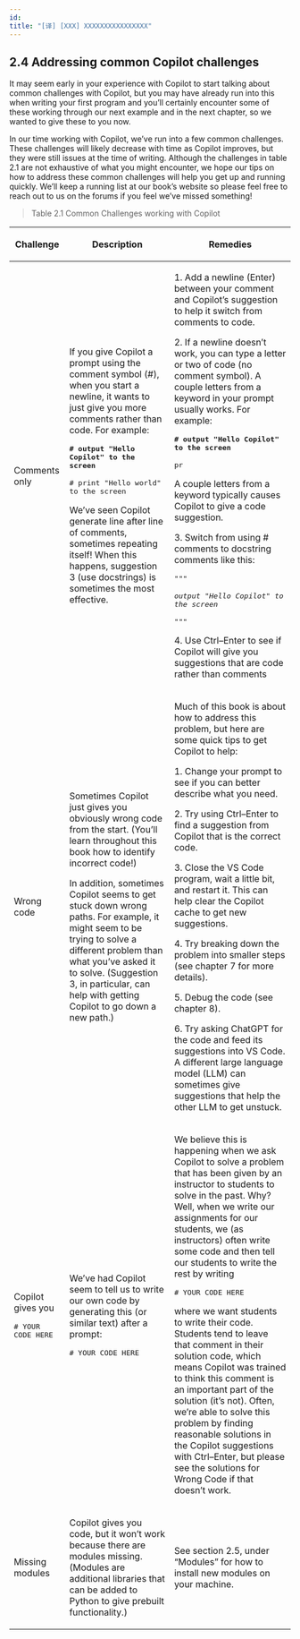 ```yaml
---
id: 
title: "[译] [XXX] XXXXXXXXXXXXXXXX"
---
```



## 2.4 Addressing common Copilot challenges

It may seem early in your experience with Copilot to start talking about common challenges with Copilot, but you may have already run into this when writing your first program and you’ll certainly encounter some of these working through our next example and in the next chapter, so we wanted to give these to you now.

In our time working with Copilot, we’ve run into a few common challenges. These challenges will likely decrease with time as Copilot improves, but they were still issues at the time of writing. Although the challenges in table 2.1 are not exhaustive of what you might encounter, we hope our tips on how to address these common challenges will help you get up and running quickly. We’ll keep a running list at our book’s website so please feel free to reach out to us on the forums if you feel we’ve missed something!

> Table 2.1 Common Challenges working with Copilot

<table id="table001"> 
  <thead> 
   <tr> 
    <th> <p>Challenge</p> </th> 
    <th> <p>Description</p> </th> 
    <th> <p>Remedies</p> </th> 
   </tr> 
  </thead> 
  <tbody> 
   <tr> 
    <td> <p><a id="idIndexMarker036" href="/book/learn-ai-assisted-python-programming/chapter-2/"></a>Comments only</p> </td> 
    <td> <p>If you give Copilot a prompt using the comment symbol (#), when you start a newline, it wants to just give you more comments rather than code. For example:</p> <p><strong><kbd># output "Hello Copilot" to the screen</kbd></strong></p> <p><kbd># print "Hello world" to the screen</kbd></p> <p>We’ve seen Copilot generate line after line of comments, sometimes repeating itself! When this happens, suggestion 3 (use docstrings) is sometimes the most effective.</p> </td> 
    <td> <p>1. Add a newline (Enter) between your comment and Copilot’s suggestion to help it switch from comments to code.</p> <p>2. If a newline doesn’t work, you can type a letter or two of code (no comment symbol). A couple letters from a keyword in your prompt usually works. For example:</p> <p><strong><kbd># output "Hello Copilot" to the screen</kbd></strong></p> <p><kbd>pr</kbd></p> <p>A couple letters from a keyword typically causes Copilot to give a code suggestion.</p> <p>3. Switch from using # comments to <a id="idIndexMarker037" href="/book/learn-ai-assisted-python-programming/chapter-2/"></a>docstring comments like this:</p> <p><i><kbd>"""</kbd></i></p> <p><i><kbd>output "Hello Copilot" to the screen</kbd></i></p> <p><i><kbd>"""</kbd></i></p> <p>4. Use Ctrl–Enter to see if Copilot will give you suggestions that are code rather than comments</p> </td> 
   </tr> 
   <tr> 
    <td> <p>Wrong code</p> </td> 
    <td> <p>Sometimes Copilot just gives you obviously wrong code from the start. (You’ll learn throughout this book how to identify incorrect code!)</p> <p>In addition, sometimes Copilot seems to get stuck down wrong paths. For example, it might seem to be trying to solve a different problem than what you’ve asked it to solve. (Suggestion 3, in particular, can help with getting Copilot to go down a new path.)</p> </td> 
    <td> <p>Much of this book is about how to address this problem, but here are some quick tips to get Copilot to help:</p> <p>1. Change your prompt to see if you can better describe what you need.</p> <p>2. Try using Ctrl–Enter to find a suggestion from Copilot that is the correct code.</p> <p>3. Close the VS Code program, wait a little bit, and restart it. This can help clear the Copilot cache to get new suggestions.</p> <p>4. Try breaking down the problem into smaller steps (see chapter 7 for more details).</p> <p>5. Debug the code (see chapter 8).</p> <p>6. Try asking ChatGPT for the code and feed its suggestions into VS Code. A different large language model (LLM) can sometimes give suggestions that help the other LLM to get unstuck.</p> </td> 
   </tr> 
   <tr> 
    <td> <p>Copilot gives you</p> <p><kbd># YOUR CODE HERE</kbd></p> </td> 
    <td> <p>We’ve had Copilot seem to tell us to write our own code by generating this (or similar text) after a prompt:</p> <p><kbd># YOUR CODE HERE</kbd></p> </td> 
    <td> <p>We believe this is happening when we ask Copilot to solve a problem that has been given by an instructor to students to solve in the past. Why? Well, when we write our assignments for our students, we (as instructors) often write some code and then tell our students to write the rest by writing</p> <p><kbd># YOUR CODE HERE</kbd></p> <p>where we want students to write their code. Students tend to leave that comment in their solution code, which means Copilot was trained to think this comment is an important part of the solution (it’s not). Often, we’re able to solve this problem by finding reasonable solutions in the Copilot suggestions with Ctrl–Enter, but please see the solutions for Wrong Code if that doesn’t work.</p> </td> 
   </tr> 
   <tr> 
    <td> <p>Missing modules</p> </td> 
    <td> <p>Copilot gives you code, but it won’t work because there are modules missing. (Modules are additional libraries that can be added to Python to give prebuilt functionality.)</p> </td> 
    <td> <p>See section 2.5, under “Modules” for how to install new modules on your machine.</p> </td> 
   </tr> 
  </tbody> 
 </table>
